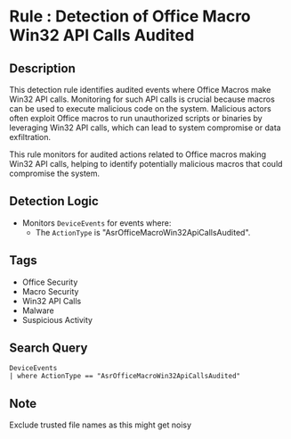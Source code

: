 # Rule : Detection of Office Macro Win32 API Calls Audited

## Description
This detection rule identifies audited events where Office Macros make Win32 API calls. Monitoring for such API calls is crucial because macros can be used to execute malicious code on the system. Malicious actors often exploit Office macros to run unauthorized scripts or binaries by leveraging Win32 API calls, which can lead to system compromise or data exfiltration.

This rule monitors for audited actions related to Office macros making Win32 API calls, helping to identify potentially malicious macros that could compromise the system.

## Detection Logic
- Monitors `DeviceEvents` for events where:
  - The `ActionType` is "AsrOfficeMacroWin32ApiCallsAudited".

## Tags
- Office Security
- Macro Security
- Win32 API Calls
- Malware
- Suspicious Activity

## Search Query
```kql
DeviceEvents 
| where ActionType == "AsrOfficeMacroWin32ApiCallsAudited"
```
## Note
Exclude trusted file names as this might get noisy
